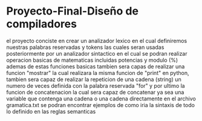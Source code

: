# Proyecto-Final-Diseño de compiladores
el proyecto conciste en crear un analizador lexico en el cual definiremos nuestras palabras 
reservadas y tokens las cuales seran usadas posteriormente por un analizador sintactico en el 
cual se podran realizar operacion basicas de matematicas incluidas potencias y modulo (%)
ademas de estas funciones basicas tambien sera capas de realizar una funcion "mostrar" la 
cual realizara la misma funcion de "print" en python, tambien sera capaz de realizar la repeticion
de una cadena (string) un numero de veces definida con la palabra reservada "for" y por ultimo la funcion
de concatenacion la cual sera capaz de concatenar ya sea una variable que contenga una cadena o una cadena directamente 
en el archivo gramatica.txt se podran encontrar ejemplos de como iria la sintaxis de todo lo definido en las reglas semanticas
